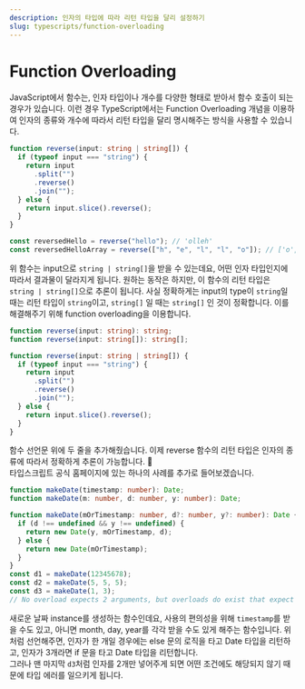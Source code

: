 ```yaml
---
description: 인자의 타입에 따라 리턴 타입을 달리 설정하기
slug: typescripts/function-overloading
---
```


# Function Overloading

JavaScript에서 함수는, 인자 타입이나 개수를 다양한 형태로 받아서 함수 호출이 되는 경우가 있습니다. 이런 경우 TypeScript에서는 Function Overloading 개념을 이용하여 인자의 종류와 개수에 따라서 리턴 타입을 달리 명시해주는 방식을 사용할 수 있습니다.

```typescript
function reverse(input: string | string[]) {
  if (typeof input === "string") {
    return input
      .split("")
      .reverse()
      .join("");
  } else {
    return input.slice().reverse();
  }
}

const reversedHello = reverse("hello"); // 'olleh'
const reversedHelloArray = reverse(["h", "e", "l", "l", "o"]); // ['o', 'l', 'l', 'e', 'h']
```

위 함수는 input으로 `string | string[]`을 받을 수 있는데요, 어떤 인자 타입인지에 따라서 결과물이 달라지게 됩니다. 원하는 동작은 하지만, 이 함수의 리턴 타입은 `string | string[]`으로 추론이 됩니다. 사실 정확하게는 input의 type이 `string`일 때는 리턴 타입이 `string`이고, `string[]` 일 때는 `string[]` 인 것이 정확합니다. 이를 해결해주기 위해 function overloading을 이용합니다.



```typescript
function reverse(input: string): string;
function reverse(input: string[]): string[];

function reverse(input: string | string[]) {
  if (typeof input === "string") {
    return input
      .split("")
      .reverse()
      .join("");
  } else {
    return input.slice().reverse();
  }
}
```

함수 선언문 위에 두 줄을 추가해줬습니다. 이제 reverse 함수의 리턴 타입은 인자의 종류에 따라서 정확하게 추론이 가능합니다. 👻  
타입스크립트 공식 홈페이지에 있는 하나의 사례를 추가로 들어보겠습니다.



```typescript
function makeDate(timestamp: number): Date;
function makeDate(m: number, d: number, y: number): Date;

function makeDate(mOrTimestamp: number, d?: number, y?: number): Date {
  if (d !== undefined && y !== undefined) {
    return new Date(y, mOrTimestamp, d);
  } else {
    return new Date(mOrTimestamp);
  }
}
const d1 = makeDate(12345678);
const d2 = makeDate(5, 5, 5);
const d3 = makeDate(1, 3);
// No overload expects 2 arguments, but overloads do exist that expect either 1 or 3 arguments.(2575)
```

새로운 날짜 instance를 생성하는 함수인데요, 사용의 편의성을 위해 `timestamp`를 받을 수도 있고, 아니면 month, day, year를 각각 받을 수도 있게 해주는 함수입니다. 위처럼 선언해주면, 인자가 한 개일 경우에는 else 문의 로직을 타고 Date 타입을 리턴하고, 인자가 3개라면 if 문을 타고 Date 타입을 리턴합니다.  
그러나 맨 마지막 `d3`처럼 인자를 2개만 넣어주게 되면 어떤 조건에도 해당되지 않기 때문에 타입 에러를 일으키게 됩니다.